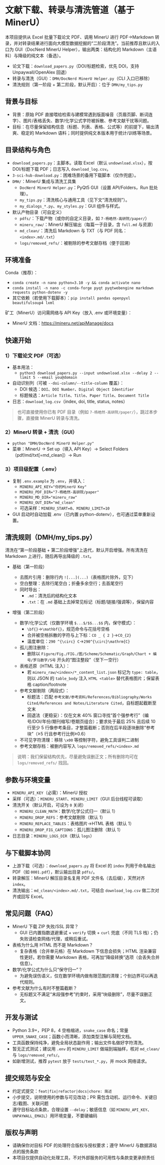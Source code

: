 # 文献下载、转录与清洗管道（基于 MinerU）

本项目提供从 Excel 批量下载论文 PDF、调用 MinerU 进行 PDF→Markdown 转录，并对转录结果进行面向大模型数据挖掘的“二阶段清洗”。当前推荐且默认的入口为 GUI（DocNerd MinerU Helper），输出两类：结构化的 Markdown（主语料）与降级的纯文本（备选）。

- 论文下载：`download_papers.py`（DOI/标题检索，优先 DOI，支持 Unpaywall/OpenAlex 回退）
- 转录与清洗（GUI）：`DMH/DocNerd MinerU Helper.py`（CLI 入口已移除）
- 清洗规则（第一阶段 + 第二阶段，默认开启）：位于 `DMH/my_tips.py`

## 背景与目标

- 背景：原始 PDF 直接喂给检索与建模常遇到版面噪音（页眉页脚、断词连字）、图片/表格丢失、数学/化学公式字符被拆散、参考文献干扰等问题。
- 目标：在尽量保留结构信息（标题、列表、表格、公式等）的前提下，输出清爽、稳定的 Markdown 语料；同时提供纯文本版本用于统计/训练等场景。

## 目录结构与角色

- `download_papers.py`：主脚本。读取 Excel（默认 `undownload.xlsx`），按 DOI/标题下载 PDF；日志写入 `download_log.csv`。
- `3-sci-hub-download.py`：困难场景的备用下载脚本（仅作兜底）。
- `DMH/`：MinerU 集成与清洗工具集
  - `DocNerd MinerU Helper.py`：PyQt5 GUI（设置 API/Folders，Run 批处理）。
  - `my_tips.py`：清洗核心与通用工具（见下文“清洗规则”）。
  - `my_dialogs_*.py`、`my_styles.py`：GUI 组件与样式。
- 默认产物目录（可自定义）
  - `pdfs/`：下载产物（或你的自定义目录，如 `7-杨皓然-高研院/paper/`）
  - `mineru_raw/`：MinerU 解压输出（每篇一子目录，含 `full.md` 与资源）
  - `md_clean/`：清洗后 Markdown 与 TXT（与 PDF 同名：`<index>.md/.txt`）
  - `logs/removed_refs/`：被剔除的参考文献存档（便于回溯）

## 环境准备

Conda（推荐）：

- `conda create -n nano python=3.10 -y && conda activate nano`
- `conda install -n nano -c conda-forge pyqt pyqtwebengine markdown requests python-dotenv -y`
- 其它依赖（若使用下载脚本）：`pip install pandas openpyxl beautifulsoup4 lxml`

矿工（MinerU）访问需网络与 API Key（放入 .env 或环境变量）：

- MinerU 文档：https://mineru.net/apiManage/docs

## 快速开始

### 1）下载论文 PDF（可选）

- 基本用法：
  - `python3 download_papers.py --input undownload.xlsx --delay 2 --limit 5 --email you@domain`
- 自动识别列（可被 `--doi-column/--title-column` 覆盖）：
  - DOI 候选：`DOI`、`DOI Number`、`Digital Object Identifier`
  - 标题候选：`Article Title`、`Title`、`Paper Title`、`Document Title`
- 日志：`download_log.csv`（index, doi, title, status, notes）

> 也可直接使用你已有 PDF 目录（例如 `7-杨皓然-高研院/paper/`），跳过本步骤，直接做 MinerU 转录与清洗。

### 2）MinerU 转录 + 清洗（GUI）

- `python "DMH/DocNerd MinerU Helper.py"`
- 菜单：MinerU → Set up（填入 API Key）→ Select Folders（pdf/md/txt[=md_clean]）→ Run

### 3）项目级配置（.env）

- 复制 `.env.example` 为 `.env`，并填入：
  - `MINERU_API_KEY="你的MinerU Key"`
  - `MINERU_PDF_DIR="7-杨皓然-高研院/paper"`
  - `MINERU_MD_DIR="mineru_raw"`
  - `MINERU_OUT_DIR="md_clean"`
  - 可选采样：`MINERU_START=0`、`MINERU_LIMIT=10`
- GUI 启动时自动加载 .env（已内置 python-dotenv），也可通过菜单重新设置。

## 清洗规则（DMH/my_tips.py）

清洗在“第一阶段基础 + 第二阶段增强”上迭代，默认开启增强。所有清洗在 Markdown 上进行，随后再导出降级的 `.txt`。

- 基础（第一阶段）
  - 去图片引用：删除行内 `![...](...)`（表格图片除外，见下）
  - 空白整理：去除行尾空白；折叠多余空行；去首尾空行
  - 同时导出：
    - `.md`：清洗后的结构化文本
    - `.txt`：在 `.md` 基础上去掉常见标记（标题/链接/强调等），保留内容

- 增强（第二阶段）
  - 数学/化学公式（仅数学环境 `$...$/$$...$$` 内，保守模式）：
    - `\bf{}`→`\mathbf{}`，规范命令与花括号空格
    - 合并被空格拆散的字符与上下标：`CO _ { 2 }`→`CO_{2}`
    - 温度单位：`290 ^{\circ} C`→`290^{\circ}\mathrm{C}`
  - 孤儿图注删除：
    - 删除以 `Figure/Fig./FIG./图/Scheme/Schematic/Graph/Chart + 编号/罗马数字/S号` 开头的“图注整段”（至下一空行）
  - 表格还原（HTML 注入）：
    - 若 `mineru_raw/<index>/*_content_list.json` 标记为 `type: table`，则以 JSON 的 `table_body` 注入 `HTML <table>` 替代表格图片；保留表格 caption/footnote
  - 参考文献剔除（两段式）：
    - 标题法：匹配 `参考文献/参考资料/References/Bibliography/Works Cited/References and Notes/Literature Cited`，自标题起截断至文末
    - 回退法（更稳妥）：仅在文末 40% 窗口寻找“首个强参考行”（编号/DOI/年份/期刊缩写/卷期页组合）；要求处于最后 25% 且后续 10 行至少 5 行像参考条目，才整篇截断；否则在后半段逐块删除“参考块”（≥5 行且参考行比例≥0.6）
  - 不可见字符清理：移除 `\x00` 等控制字符，避免工具误判二进制
  - 参考文献存档：被删内容写入 `logs/removed_refs/<index>.md`

> 说明：我们保留结构优先，尽量避免误删正文；所有删除均可在 `logs/removed_refs/` 找回。

## 参数与环境变量

- `MINERU_API_KEY`（必需）：MinerU 授权
- 采样（可选）：`MINERU_START`、`MINERU_LIMIT`（GUI 后台线程可读取）
- 清洗开关（默认开启，可设为 `0` 关闭）
  - `MINERU_CLEAN_MATH`：数学/化学公式归一（默认 1）
  - `MINERU_DROP_REFS`：参考文献剔除（默认 1）
  - `MINERU_REPLACE_TABLES`：表格图片→HTML 表格（默认 1）
  - `MINERU_DROP_FIG_CAPTIONS`：孤儿图注删除（默认 1）
- 日志目录：`MINERU_LOGS_DIR`（默认 `logs`）

## 与下载脚本协同

- 上游下载（可选）：`download_papers.py` 将 Excel 的 `index` 列用于命名输出 PDF（如 `0001.pdf`），默认输出目录 `pdfs/`。
- 转录解压：MinerU 解压目录名复用 PDF 文件名（去后缀），天然对齐 `index`。
- 清洗输出：`md_clean/<index>.md/.txt`，可结合 `download_log.csv` 做二次对齐或回写 Excel。

## 常见问题（FAQ）

- MinerU 下载 ZIP 失败/SSL 异常？
  - GUI 已内置指数退避重试 + `verify` 切换 + `curl` 兜底（不同 TLS 栈）；仍失败请检查网络/代理，或稍后重试。
- 表格为什么用 HTML 而不是 Markdown？
  - 复杂表格（合并单元格）在 Markdown 下信息会损失；HTML 渲染兼容性更好。若你需要 Markdown 表格，可再加“降级转换”选项（会丢失合并信息）。
- 数学/化学公式为什么只“保守归一”？
  - 为避免误伤语义，仅在数学环境内做有限范围的清理；个别边界可以再迭代规则。
- 参考文献为什么有时不整篇截断？
  - 无标题又不满足“末段强参考”约束时，采用“块级删除”，尽量不误删正文。

## 开发与测试

- Python 3.9+，PEP 8，4 空格缩进，`snake_case` 命名；常量 `UPPER_SNAKE_CASE`；函数小而清晰，添加类型注解与简短文档。
- 工具函数保持纯净，避免全局状态副作用；输出文件名做好字符清洗。
- 暂无正式测试；建议用 `.env` 的 `MINERU_LIMIT` 做端到端抽样，核对 `md_clean/` 与 `logs/removed_refs/`。
- 如新增测试，推荐 `pytest` 放于 `tests/test_*.py`，并 mock 网络请求。

## 提交规范与安全

- 约定式提交：`feat|fix|refactor|docs|chore: 简述`
- 小步提交，说明使用的参数与可见改动；PR 需包含动机、运行命令、关键日志/截图、关联问题
- 遵守目标站点条款，合理设置 `--delay`；敏感信息（如 `MINERU_API_KEY`、`UNPAYWALL_EMAIL`）用环境变量，不要硬编码

## 版权与声明

- 请确保你对目标 PDF 的处理符合版权与授权要求；遵守 MinerU 与数据源站点的服务条款
- 本项目仅提供自动化处理工具，不对外部服务的可用性与条款变更承担责任
